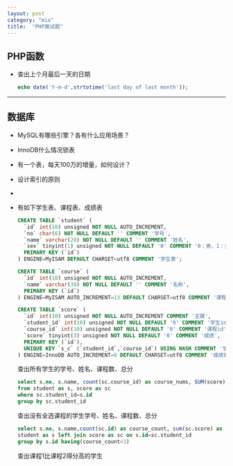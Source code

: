```yaml
---
layout: post
category: "mix"
title:  "PHP面试题"
---
```

## PHP函数

- 查出上个月最后一天的日期

	```php
	echo date('Y-m-d',strtotime('last day of last month'));
	```

***
## 数据库
- MySQL有哪些引擎？各有什么应用场景？
- InnoDB什么情况锁表
- 有一个表，每天100万的增量，如何设计？
- 设计索引的原则
- 
- 有如下学生表、课程表、成绩表

	```sql
	CREATE TABLE `student` (
	  `id` int(10) unsigned NOT NULL AUTO_INCREMENT,
	  `no` char(6) NOT NULL DEFAULT '' COMMENT '学号',
	  `name` varchar(20) NOT NULL DEFAULT '' COMMENT '姓名',
	  `sex` tinyint(1) unsigned NOT NULL DEFAULT '0' COMMENT '0：男，1：女',
	  PRIMARY KEY (`id`)
	) ENGINE=MyISAM DEFAULT CHARSET=utf8 COMMENT '学生表';
	
	CREATE TABLE `course` (
	  `id` int(10) unsigned NOT NULL AUTO_INCREMENT,
	  `name` varchar(30) NOT NULL DEFAULT '' COMMENT '名称',
	  PRIMARY KEY (`id`)
	) ENGINE=MyISAM AUTO_INCREMENT=13 DEFAULT CHARSET=utf8 COMMENT '课程表';
	
	CREATE TABLE `score` (
	  `id` int(10) unsigned NOT NULL AUTO_INCREMENT COMMENT '主键',
	  `student_id` int(10) unsigned NOT NULL DEFAULT '0' COMMENT '学生id',
	  `course_id` int(10) unsigned NOT NULL DEFAULT '0' COMMENT '课程id',
	  `score` tinyint(3) unsigned NOT NULL DEFAULT '0' COMMENT '成绩',
	  PRIMARY KEY (`id`),
	  UNIQUE KEY `s_c` (`student_id`,`course_id`) USING HASH COMMENT '学生和课程唯一'
	) ENGINE=InnoDB AUTO_INCREMENT=8 DEFAULT CHARSET=utf8 COMMENT '成绩表';
	```
	
	
	查出所有学生的学号、姓名、课程数、总分
	```sql
	select s.no, s.name, count(sc.course_id) as course_nums, SUM(score) as total_score
	from student as s, score as sc
	where sc.student_id=s.id
	group by sc.student_id
	```
	
	查出没有全选课程的学生学号、姓名、课程数、总分
	```sql
	select s.no, s.name,count(sc.id) as course_count, sum(sc.score) as total_score from
	student as s left join score as sc on s.id=sc.student_id
	group by s.id having(course_count<3)
	```
	
	查出课程1比课程2得分高的学生